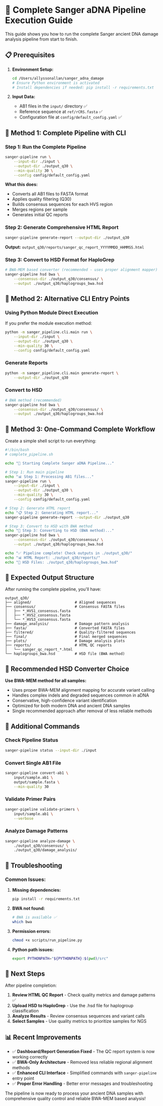 🧬 Complete Sanger aDNA Pipeline Execution Guide
================================================

This guide shows you how to run the complete Sanger ancient DNA damage analysis pipeline from start to finish.

## 📋 Prerequisites

1. **Environment Setup:**
   ```bash
   cd /Users/allyssonallan/sanger_adna_damage
   # Ensure Python environment is activated
   # Install dependencies if needed: pip install -r requirements.txt
   ```

2. **Input Data:**
   - AB1 files in the `input/` directory ✅
   - Reference sequence at `ref/rCRS.fasta` ✅
   - Configuration file at `config/default_config.yaml` ✅

## 🚀 Method 1: Complete Pipeline with CLI

### Step 1: Run the Complete Pipeline

```bash
sanger-pipeline run \
    --input-dir ./input \
    --output-dir ./output_q30 \
    --min-quality 30 \
    --config config/default_config.yaml
```

**What this does:**
- Converts all AB1 files to FASTA format
- Applies quality filtering (Q30)
- Builds consensus sequences for each HVS region
- Merges regions per sample
- Generates initial QC reports

### Step 2: Generate Comprehensive HTML Report

```bash
sanger-pipeline generate-report --output-dir ./output_q30
```

**Output:** `output_q30/reports/sanger_qc_report_YYYYMMDD_HHMMSS.html`

### Step 3: Convert to HSD Format for HaploGrep

```bash
# BWA-MEM based converter (recommended - uses proper alignment mapper)
sanger-pipeline hsd bwa \
    --consensus-dir ./output_q30/consensus/ \
    --output ./output_q30/haplogroups_bwa.hsd
```

## 🚀 Method 2: Alternative CLI Entry Points

### Using Python Module Direct Execution

If you prefer the module execution method:

```bash
python -m sanger_pipeline.cli.main run \
    --input-dir ./input \
    --output-dir ./output_q30 \
    --min-quality 30 \
    --config config/default_config.yaml
```

### Generate Reports

```bash
python -m sanger_pipeline.cli.main generate-report \
    --output-dir ./output_q30
```

### Convert to HSD

```bash
# BWA method (recommended)
sanger-pipeline hsd bwa \
    --consensus-dir ./output_q30/consensus/ \
    --output ./output_q30/haplogroups_bwa.hsd
```

## 🚀 Method 3: One-Command Complete Workflow

Create a simple shell script to run everything:

```bash
#!/bin/bash
# complete_pipeline.sh

echo "🧬 Starting Complete Sanger aDNA Pipeline..."

# Step 1: Run main pipeline
echo "📊 Step 1: Processing AB1 files..."
sanger-pipeline run \
    --input-dir ./input \
    --output-dir ./output_q30 \
    --min-quality 30 \
    --config config/default_config.yaml

# Step 2: Generate HTML report
echo "📋 Step 2: Generating HTML report..."
sanger-pipeline generate-report --output-dir ./output_q30

# Step 3: Convert to HSD with BWA method
echo "🧬 Step 3: Converting to HSD (BWA method)..."
sanger-pipeline hsd bwa \
    --consensus-dir ./output_q30/consensus/ \
    --output ./output_q30/haplogroups_bwa.hsd

echo "✅ Pipeline complete! Check outputs in ./output_q30/"
echo "📊 HTML Report: ./output_q30/reports/"
echo "🧬 HSD Files: ./output_q30/haplogroups_bwa.hsd"
```

## 📁 Expected Output Structure

After running the complete pipeline, you'll have:

```text
output_q30/
├── aligned/                    # Aligned sequences
├── consensus/                  # Consensus FASTA files
│   ├── *_HVS1_consensus.fasta
│   ├── *_HVS2_consensus.fasta
│   └── *_HVS3_consensus.fasta
├── damage_analysis/            # Damage pattern analysis
├── fasta/                      # Converted FASTA files
├── filtered/                   # Quality-filtered sequences
├── final/                      # Final merged sequences
├── plots/                      # Damage analysis plots
├── reports/                    # HTML QC reports
│   └── sanger_qc_report_*.html
└── haplogroups_bwa.hsd         # HSD file (BWA method)
```

## 🎯 Recommended HSD Converter Choice

**Use BWA-MEM method for all samples:**
- Uses proper BWA-MEM alignment mapping for accurate variant calling
- Handles complex indels and degraded sequences common in aDNA
- Conservative, high-confidence variant identification
- Optimized for both modern DNA and ancient DNA samples
- Single recommended approach after removal of less reliable methods

## 🔧 Additional Commands

### Check Pipeline Status

```bash
sanger-pipeline status --input-dir ./input
```

### Convert Single AB1 File

```bash
sanger-pipeline convert-ab1 \
    input/sample.ab1 \
    output/sample.fasta \
    --min-quality 30
```

### Validate Primer Pairs

```bash
sanger-pipeline validate-primers \
    input/sample.ab1 \
    --verbose
```

### Analyze Damage Patterns

```bash
sanger-pipeline analyze-damage \
    ./output_q30/consensus/ \
    ./output_q30/damage_analysis/
```

## 🚨 Troubleshooting

### Common Issues:

1. **Missing dependencies:**
   ```bash
   pip install -r requirements.txt
   ```

2. **BWA not found:**
   ```bash
   # BWA is available ✅
   which bwa
   ```

3. **Permission errors:**
   ```bash
   chmod +x scripts/run_pipeline.py
   ```

4. **Python path issues:**
   ```bash
   export PYTHONPATH="${PYTHONPATH}:$(pwd)/src"
   ```

## 🎯 Next Steps

After pipeline completion:

1. **Review HTML QC Report** - Check quality metrics and damage patterns ✅
2. **Upload HSD to HaploGrep** - Use the .hsd file for haplogroup classification
3. **Analyze Results** - Review consensus sequences and variant calls
4. **Select Samples** - Use quality metrics to prioritize samples for NGS

## 📊 Recent Improvements

- ✅ **Dashboard/Report Generation Fixed** - The QC report system is now working correctly
- ✅ **BWA-Only Architecture** - Removed less reliable regional alignment methods
- ✅ **Enhanced CLI Interface** - Simplified commands with `sanger-pipeline` entry point
- ✅ **Proper Error Handling** - Better error messages and troubleshooting

The pipeline is now ready to process your ancient DNA samples with comprehensive quality control and reliable BWA-MEM based analysis!
